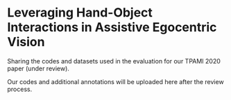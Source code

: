 # Leveraging Hand-Object Interactions in Assistive Egocentric Vision
Sharing the codes and datasets used in the evaluation for our TPAMI 2020 paper (under review).

Our codes and additional annotations will be uploaded here after the review process.
